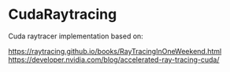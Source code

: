 # CudaRaytracing

Cuda raytracer implementation based on:

https://raytracing.github.io/books/RayTracingInOneWeekend.html
https://developer.nvidia.com/blog/accelerated-ray-tracing-cuda/
